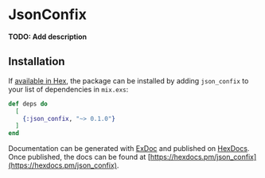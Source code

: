 # JsonConfix

**TODO: Add description**

## Installation

If [available in Hex](https://hex.pm/docs/publish), the package can be installed
by adding `json_confix` to your list of dependencies in `mix.exs`:

```elixir
def deps do
  [
    {:json_confix, "~> 0.1.0"}
  ]
end
```

Documentation can be generated with [ExDoc](https://github.com/elixir-lang/ex_doc)
and published on [HexDocs](https://hexdocs.pm). Once published, the docs can
be found at [https://hexdocs.pm/json_confix](https://hexdocs.pm/json_confix).

